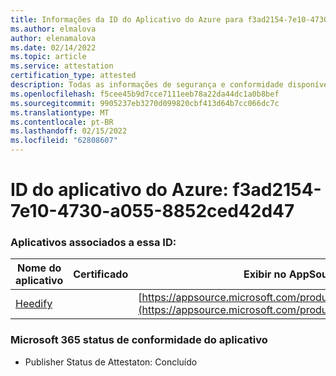 ```yaml
---
title: Informações da ID do Aplicativo do Azure para f3ad2154-7e10-4730-a055-8852ced42d47
ms.author: elmalova
author: elenamalova
ms.date: 02/14/2022
ms.topic: article
ms.service: attestation
certification_type: attested
description: Todas as informações de segurança e conformidade disponíveis para f3ad2154-7e10-4730-a055-8852ced42d47.
ms.openlocfilehash: f5cee45b9d7cce7111eeb78a22da44dc1a0b8bef
ms.sourcegitcommit: 9905237eb3270d099820cbf413d64b7cc066dc7c
ms.translationtype: MT
ms.contentlocale: pt-BR
ms.lasthandoff: 02/15/2022
ms.locfileid: "62808607"
---
```

# <a name="azure-app-id-f3ad2154-7e10-4730-a055-8852ced42d47"></a>ID do aplicativo do Azure: f3ad2154-7e10-4730-a055-8852ced42d47


### <a name="apps-associated-with-this-id"></a>Aplicativos associados a essa ID:
| **Nome do aplicativo** | **Certificado** | **Exibir no AppSource** |
|--------------|---------------|-----------------------|
| [Heedify](https://docs.microsoft.com/microsoft-365-app-certification/forward/WA200003512) |  | [https://appsource.microsoft.com/product/office/WA200003512](https://appsource.microsoft.com/product/office/WA200003512) |

### <a name="microsoft-365-app-compliance-status"></a>Microsoft 365 status de conformidade do aplicativo
- Publisher Status de Attestaton: Concluído
